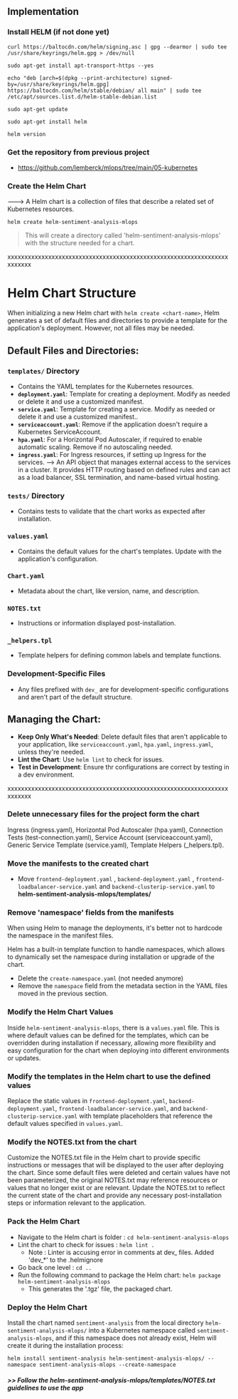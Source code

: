 ## Implementation

### Install HELM (if not done yet)
```
curl https://baltocdn.com/helm/signing.asc | gpg --dearmor | sudo tee /usr/share/keyrings/helm.gpg > /dev/null

sudo apt-get install apt-transport-https --yes

echo "deb [arch=$(dpkg --print-architecture) signed-by=/usr/share/keyrings/helm.gpg] https://baltocdn.com/helm/stable/debian/ all main" | sudo tee /etc/apt/sources.list.d/helm-stable-debian.list

sudo apt-get update

sudo apt-get install helm

helm version
```

### Get the repository from previous project
- https://github.com/lemberck/mlops/tree/main/05-kubernetes

### Create the Helm Chart
---> A Helm chart is a collection of files that describe a related set of Kubernetes resources. 

`helm create helm-sentiment-analysis-mlops`

> This will create a directory called 'helm-sentiment-analysis-mlops' with the structure needed for a chart.

xxxxxxxxxxxxxxxxxxxxxxxxxxxxxxxxxxxxxxxxxxxxxxxxxxxxxxxxxxxxxxxxxxxxxxxx
# Helm Chart Structure

When initializing a new Helm chart with `helm create <chart-name>`, 
Helm generates a set of default files and directories to provide a template for the application's deployment. 
However, not all files may be needed.

## Default Files and Directories:

### `templates/` Directory
- Contains the YAML templates for the Kubernetes resources.
- **`deployment.yaml`**: Template for creating a deployment. Modify as needed or delete it and use a customized manifest.
- **`service.yaml`**: Template for creating a service. Modify as needed or delete it and use a customized manifest..
- **`serviceaccount.yaml`**: Remove if the application doesn't require a Kubernetes ServiceAccount.
- **`hpa.yaml`**: For a Horizontal Pod Autoscaler, if required to enable automatic scaling. Remove if no autoscaling needed.
- **`ingress.yaml`**: For Ingress resources, if  setting up Ingress for the services. 
    --> An API object that manages external access to the services in a cluster. It provides HTTP routing based on defined rules and can act as a load balancer, SSL termination, and name-based virtual hosting.
### `tests/` Directory
- Contains tests to validate that the chart works as expected after installation.
### `values.yaml`
- Contains the default values for the chart's templates. Update with the application's configuration.
### `Chart.yaml`
- Metadata about the chart, like version, name, and description.
### `NOTES.txt`
- Instructions or information displayed post-installation.
### `_helpers.tpl`
- Template helpers for defining common labels and template functions.

### Development-Specific Files
- Any files prefixed with `dev_` are for development-specific configurations and aren't part of the default structure.

## Managing the Chart:

- **Keep Only What's Needed**: Delete default files that aren't applicable to your application, like `serviceaccount.yaml`, `hpa.yaml`, `ingress.yaml`, unless they're needed.
- **Lint the Chart**: Use `helm lint` to check for issues.
- **Test in Development**: Ensure thr configurations are correct by testing in a dev environment.

xxxxxxxxxxxxxxxxxxxxxxxxxxxxxxxxxxxxxxxxxxxxxxxxxxxxxxxxxxxxxxxxxxxxxxxx


### Delete unnecessary files for the project form the chart
Ingress (ingress.yaml), Horizontal Pod Autoscaler (hpa.yaml), Connection Tests (test-connection.yaml), Service Account (serviceaccount.yaml), Generic Service Template (service.yaml), Template Helpers (_helpers.tpl).

### Move the manifests to the created chart
- Move `frontend-deployment.yaml` , `backend-deployment.yaml` , `frontend-loadbalancer-service.yaml` and `backend-clusterip-service.yaml` to **helm-sentiment-analysis-mlops/templates/**

### Remove 'namespace' fields from the manifests
When using Helm to manage the deployments, it's better not to hardcode the namespace in the manifest files. 

Helm has a built-in template function to handle namespaces, which allows to dynamically set the namespace during installation or upgrade of the chart.

- Delete the `create-namespace.yaml` (not needed anymore)
- Remove the `namespace` field from the metadata section in the YAML files moved in the previous section.

### Modify the Helm Chart Values
Inside `helm-sentiment-analysis-mlops`, there is a `values.yaml` file. This is where default values can be defined for the templates, which can be overridden during installation if necessary, allowing more flexibility and easy configuration for the chart when deploying into different environments or updates.

### Modify the templates in the Helm chart to use the defined values
Replace the static values in `frontend-deployment.yaml`, `backend-deployment.yaml`, `frontend-loadbalancer-service.yaml`, and `backend-clusterip-service.yaml` with template placeholders that reference the default values specified in `values.yaml`.

### Modify the NOTES.txt from the chart
Customize the NOTES.txt file in the Helm chart to provide specific instructions or messages that will be displayed to the user after deploying the chart. Since some default files were deleted and certain values have not been parameterized, the original NOTES.txt may reference resources or values that no longer exist or are relevant. Update the NOTES.txt to reflect the current state of the chart and provide any necessary post-installation steps or information relevant to the application.

### Pack the Helm Chart
- Navigate to the Helm chart is folder : `cd helm-sentiment-analysis-mlops`
- Lint the chart to check for issues : `helm lint .`
    - Note : Linter is accusing error in comments at dev_ files. Added 'dev_*' to the .helmignore
- Go back one level : `cd ..`
- Run the following command to package the Helm chart: `helm package helm-sentiment-analysis-mlops`
    - This generates the '.tgz' file, the packaged chart.

### Deploy the Helm Chart
Install the chart named `sentiment-analysis` from the local directory `helm-sentiment-analysis-mlops/` into a Kubernetes namespace called `sentiment-analysis-mlops`, and if this namespace does not already exist, Helm will create it during the installation process:

`helm install sentiment-analysis helm-sentiment-analysis-mlops/ --namespace sentiment-analysis-mlops --create-namespace`

##### >> Follow the helm-sentiment-analysis-mlops/templates/NOTES.txt guidelines to use the app